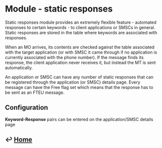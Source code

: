 Module - static responses
=========================

Static responses module provides an extremely flexible feature -
automated responses to certain keywords - to client applications or
SMSCs in general. Static responses are stored in the table where
keywords are associated with responses.

When an MO arrives, its contents are checked against the table associated
with the target application (or with SMSC it came through if no
application is currently associated with the phone number). If the
message finds its response, the client application never receives it,
but instead the MT is sent automatically.

An application or SMSC can have any number of static responses that can
be registered through the application (or SMSC) details page. Every
message can have the Free flag set which means that the response has to
be sent as an FTEU message.

Configuration
-------------

**Keyword-Response** pairs can be entered on the application/SMSC details page


&#8617; [Home](https://github.com/RecessMobile/API)
--------------